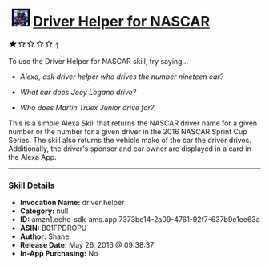 # &nbsp;<img src="skill_icon" alt="Driver Helper for NASCAR icon" width="36"> [Driver Helper for NASCAR](http://alexa.amazon.com/#skills/amzn1.echo-sdk-ams.app.7373be14-2a09-4761-92f7-637b9e1ee63a)
![1 stars](../../images/ic_star_black_18dp_1x.png)![1 stars](../../images/ic_star_border_black_18dp_1x.png)![1 stars](../../images/ic_star_border_black_18dp_1x.png)![1 stars](../../images/ic_star_border_black_18dp_1x.png)![1 stars](../../images/ic_star_border_black_18dp_1x.png) 1

To use the Driver Helper for NASCAR skill, try saying...

* *Alexa, ask driver helper who drives the number nineteen car?*

* *What car does Joey Logano drive?*

* *Who does Martin Truex Junior drive for?*

This is a simple Alexa Skill that returns the NASCAR driver name for a given number or the number for a given driver in the 2016 NASCAR Sprint Cup Series.  The skill also returns the vehicle make of the car the driver drives.  Additionally, the driver's sponsor and car owner are displayed in a card in the Alexa App.

***

### Skill Details

* **Invocation Name:** driver helper
* **Category:** null
* **ID:** amzn1.echo-sdk-ams.app.7373be14-2a09-4761-92f7-637b9e1ee63a
* **ASIN:** B01FPDROPU
* **Author:** Shane
* **Release Date:** May 26, 2016 @ 09:38:37
* **In-App Purchasing:** No
